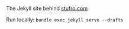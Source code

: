 The Jekyll site behind [stufro.com](https://www.stufro.com)

Run locally: `bundle exec jekyll serve --drafts`